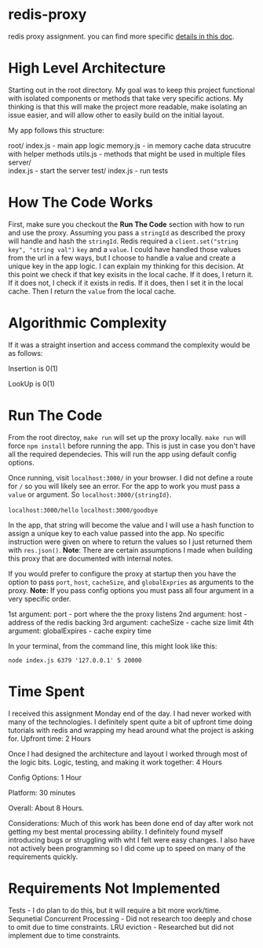 # redis-proxy
redis proxy assignment. you can find more specific [details in this doc](https://paper.dropbox.com/doc/Redis-Proxy-Candidate-Brief-ToMoukffX9OvFXAXhH6fl). 


# High Level Architecture
Starting out in the root directory. My goal was to keep this project functional with isolated components or methods that take very specific actions. My thinking is that this will make the project more readable, make isolating an issue easier, and will allow other to easily build on the initial layout. 

My app follows this structure:

root/
  index.js   - main app logic
  memory.js  - in memory cache data strucutre with helper methods
  utils.js   - methods that might be used in multiple files
  server/    
    index.js - start the server 
  test/
    index.js - run tests

# How The Code Works

First, make sure you checkout the **Run The Code** section with how to run and use the proxy. Assuming you pass a `stringId` as described the proxy will handle and hash the `stringId`. Redis required a `client.set("string key", "string val")` `key` and a `value`. I could have handled those values from the url in a few ways, but I choose to handle a value and create a unique key in the app logic. I can explain my thinking for this decision. At this point we check if that key exisits in the local cache. If it does, I return it. If it does not, I check if it exists in redis. If it does, then I set it in the local cache. Then I return the `value` from the local cache.  

# Algorithmic Complexity

If it was a straight insertion and access command the complexity would be as follows:

Insertion is 0(1)

LookUp is 0(1)

# Run The Code

From the root directoy, `make run` will set up the proxy locally. `make run` will force `npm install` before running the app. This is just in case you don't have all the required dependecies. This will run the app using default config options.

Once running, visit `localhost:3000/` in your browser. I did not define a route for `/` so you will likely see an error. For the app to work you must pass a `value` or argument. So `localhost:3000/{stringId}`. 

`localhost:3000/hello`
`localhost:3000/goodbye`

In the app, that string will become the value and I will use a hash function to assign a unique key to each value passed into the app. No specific instruction were given on where to return the values so I just returned them with `res.json()`. **Note**: There are certain assumptions I made when building this proxy that are documented with internal notes. 

If you would prefer to configure the proxy at startup then you have the option to pass `port`, `host`, `cacheSize`, and `globalExpries` as arguments to the proxy. **Note:** If you pass config options you must pass all four argument in a very specific order. 

1st argument: port - port where the the proxy listens
2nd argument: host - address of the redis backing
3rd argument: cacheSize - cache size limit
4th argument: globalExpires - cache expiry time

In your terminal, from the command line, this might look like this:

`node index.js 6379 '127.0.0.1' 5 20000`

# Time Spent

I received this assignment Monday end of the day. I had never worked with many of the technologies. I definitely spent quite a bit of upfront time doing tutorials with redis and wrapping my head around what the project is asking for. Upfront time: 2 Hours

Once I had designed the architecture and layout I worked through most of the logic bits. Logic, testing, and making it work together: 4 Hours

Config Options: 1 Hour

Platform: 30 minutes

Overall: About 8 Hours.

Considerations: Much of this work has been done end of day after work not getting my best mental processing ability. I definitely found myself introducing bugs or struggling with wht I felt were easy changes. I also have not actively been programming so I did come up to speed on many of the requirements quickly.

# Requirements Not Implemented 

Tests - I do plan to do this, but it will require a bit more work/time. 
Sequnetial Concurrent Processing - Did not research too deeply and chose to omit due to time constraints.
LRU eviction - Researched but did not implement due to time constraints.

